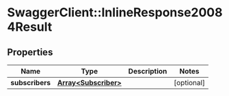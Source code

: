 # SwaggerClient::InlineResponse20084Result

## Properties
Name | Type | Description | Notes
------------ | ------------- | ------------- | -------------
**subscribers** | [**Array&lt;Subscriber&gt;**](Subscriber.md) |  | [optional] 


